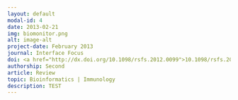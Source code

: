 ```yaml
---
layout: default
modal-id: 4
date: 2013-02-21
img: biomonitor.png
alt: image-alt
project-date: February 2013
journal: Interface Focus
doi: <a href="http://dx.doi.org/10.1098/rsfs.2012.0099">10.1098/rsfs.2012.0099</a>
authorship: Second
article: Review
topic: Bioinformatics | Immunology
description: TEST
---
```

